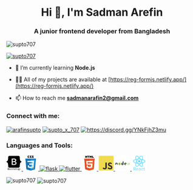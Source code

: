 <h1 align="center">Hi 👋, I'm Sadman Arefin</h1>
<h3 align="center">A junior frontend developer from Bangladesh</h3>

<p align="left"> <img src="https://komarev.com/ghpvc/?username=supto707&label=Profile%20views&color=0e75b6&style=flat" alt="supto707" /> </p>

<p align="left"> <a href="https://github.com/ryo-ma/github-profile-trophy"><img src="https://github-profile-trophy.vercel.app/?username=supto707" alt="supto707" /></a> </p>

- 🌱 I’m currently learning **Node.js**

- 👨‍💻 All of my projects are available at [https://reg-formjs.netlify.app/](https://reg-formjs.netlify.app/)

- 📫 How to reach me **sadmanarafin2@gmail.com**

<h3 align="left">Connect with me:</h3>
<p align="left">
<a href="https://fb.com/arafinsupto" target="blank"><img align="center" src="https://raw.githubusercontent.com/rahuldkjain/github-profile-readme-generator/master/src/images/icons/Social/facebook.svg" alt="arafinsupto" height="30" width="40" /></a>
<a href="https://instagram.com/supto_x_707" target="blank"><img align="center" src="https://raw.githubusercontent.com/rahuldkjain/github-profile-readme-generator/master/src/images/icons/Social/instagram.svg" alt="supto_x_707" height="30" width="40" /></a>
<a href="https://discord.gg/https://discord.gg/YNkFjhZ3mu" target="blank"><img align="center" src="https://raw.githubusercontent.com/rahuldkjain/github-profile-readme-generator/master/src/images/icons/Social/discord.svg" alt="https://discord.gg/YNkFjhZ3mu" height="30" width="40" /></a>
</p>

<h3 align="left">Languages and Tools:</h3>
<p align="left"> <a href="https://getbootstrap.com" target="_blank" rel="noreferrer"> <img src="https://raw.githubusercontent.com/devicons/devicon/master/icons/bootstrap/bootstrap-plain-wordmark.svg" alt="bootstrap" width="40" height="40"/> </a> <a href="https://www.w3schools.com/css/" target="_blank" rel="noreferrer"> <img src="https://raw.githubusercontent.com/devicons/devicon/master/icons/css3/css3-original-wordmark.svg" alt="css3" width="40" height="40"/> </a> <a href="https://flask.palletsprojects.com/" target="_blank" rel="noreferrer"> <img src="https://www.vectorlogo.zone/logos/pocoo_flask/pocoo_flask-icon.svg" alt="flask" width="40" height="40"/> </a> <a href="https://flutter.dev" target="_blank" rel="noreferrer"> <img src="https://www.vectorlogo.zone/logos/flutterio/flutterio-icon.svg" alt="flutter" width="40" height="40"/> </a> <a href="https://www.w3.org/html/" target="_blank" rel="noreferrer"> <img src="https://raw.githubusercontent.com/devicons/devicon/master/icons/html5/html5-original-wordmark.svg" alt="html5" width="40" height="40"/> </a> <a href="https://developer.mozilla.org/en-US/docs/Web/JavaScript" target="_blank" rel="noreferrer"> <img src="https://raw.githubusercontent.com/devicons/devicon/master/icons/javascript/javascript-original.svg" alt="javascript" width="40" height="40"/> </a> <a href="https://nodejs.org" target="_blank" rel="noreferrer"> <img src="https://raw.githubusercontent.com/devicons/devicon/master/icons/nodejs/nodejs-original-wordmark.svg" alt="nodejs" width="40" height="40"/> </a> <a href="https://reactjs.org/" target="_blank" rel="noreferrer"> <img src="https://raw.githubusercontent.com/devicons/devicon/master/icons/react/react-original-wordmark.svg" alt="react" width="40" height="40"/> </a> </p>

<p><img align="left" src="https://github-readme-stats.vercel.app/api/top-langs?username=supto707&show_icons=true&locale=en&layout=compact" alt="supto707" /></p>

<p>&nbsp;<img align="center" src="https://github-readme-stats.vercel.app/api?username=supto707&show_icons=true&locale=en" alt="supto707" /></p>
